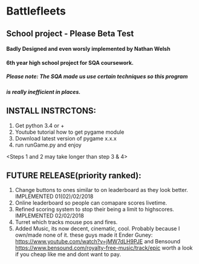 # Battlefleets
## School project -  Please Beta Test
#### Badly Designed and even worsly implemented by Nathan Welsh
#### 6th year high school project for SQA coursework.
##### Please note: The SQA made us use certain techniques so this program 
##### is really inefficient in places.
## INSTALL INSTRCTONS:
1. Get python 3.4 or +
2. Youtube tutorial how to get pygame module
3. Download latest version of pygame x.x.x
4. run runGame.py and enjoy

 <Steps 1 and 2 may take longer than step 3 & 4>

## FUTURE RELEASE(priority ranked):

1. Change buttons to ones similar to <back> on leaderboard
   as they look better.  IMPLEMENTED 01(02)/02/2018 
 2. Online leaderboard so people can comapare scores livetime.
3. Refined scoring system to stop their being a limit to 
   highscores. IMPLEMENTED 02/02/2018
4. Turret which tracks mouse pos and fires.
5. Added Music, its now decent, cinematic, cool.
     Probably because I own/made none of it. these guys made it
     Ender Guney: https://www.youtube.com/watch?v=jMW7dLH9PJE
     and Bensound https://www.bensound.com/royalty-free-music/track/epic
     worth a look if you cheap like me and dont want to pay. 

